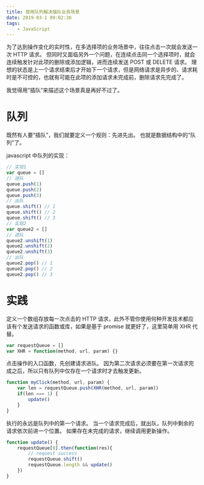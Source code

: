 ```yaml
---
title: 使用队列解决插队业务场景
date: 2019-03-1 09:02:36
tags:
    - JavaScript
---
```

为了达到操作变化的实时性，在多选择项的业务场景中，往往点击一次就会发送一次 HTTP 请求。
但同时又面临另外一个问题，在连续点击同一个选择项时，就会连续触发针对此项的删除或添加逻辑，进而连续发送 POST 或 DELETE 请求。
理想的状态是上一个请求结束后才开始下一个请求，但是网络请求是异步的、请求耗时是不可控的，也就有可能在此项的添加请求未完成前，删除请求先完成了。

我觉得用“插队”来描述这个场景真是再好不过了。

# 队列
既然有人要“插队”，我们就要定义一个规则：先进先出。
也就是数据结构中的“队列”了。

javascript 中队列的实现：
```javascript
// 实现1
var queue = []
// 进队
queue.push(1)
queue.push(2)
queue.push(3)
// 出队
queue.shift() // 1
queue.shift() // 2
queue.shift() // 3
// 实现2
var queue2 = []
// 进队
queue2.unshift(1)
queue2.unshift(2)
queue2.unshift(3)
// 出队
queue2.pop() // 1
queue2.pop() // 2
queue2.pop() // 3

```

# 实践
定义一个数组存放每一次点击的 HTTP 请求，此外不管你使用何种开发技术都应该有个发送请求的函数或库，如果是基于 promise 就更好了，这里简单用 XHR 代替。

```javascript
var requestQueue = []
var XHR = function(method, url, param) {}
```
点击操作的入口函数，先创建请求进队。
因为第二次请求必须要在第一次请求完成之后，所以只有队列中仅存在一个请求时才去触发更新。
```javascript
function myClick(method, url, param) {
    var len = requestQueue.push(XHR(method, url, param))
    if(len === 1) {
        update()
    }
}
```
执行的永远是队列中的第一个请求。
当一个请求完成后，就出队，队列中剩余的请求依次前进一个位置。
如果存在未完成的请求，继续调用更新操作。
```javascript
function update() {
    requestQueue[0].then(function(res){
        // request success
        requestQueue.shift()
        requestQueue.length && update()
    })
}
```